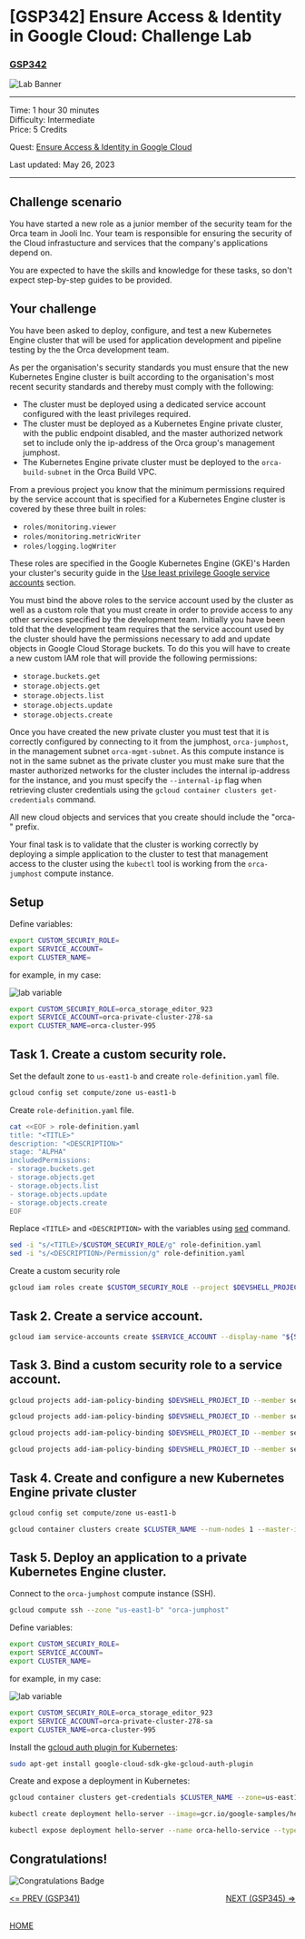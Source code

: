 # [GSP342] Ensure Access & Identity in Google Cloud: Challenge Lab

### [GSP342](https://www.cloudskillsboost.google/focuses/14572?parent=catalog)

![Lab Banner](https://cdn.qwiklabs.com/GMOHykaqmlTHiqEeQXTySaMXYPHeIvaqa2qHEzw6Occ%3D)

---

Time: 1 hour 30 minutes<br>
Difficulty: Intermediate<br>
Price: 5 Credits

Quest: [Ensure Access & Identity in Google Cloud](https://www.cloudskillsboost.google/quests/150)<br>

Last updated: May 26, 2023

---

## Challenge scenario

You have started a new role as a junior member of the security team for the Orca team in Jooli Inc. Your team is responsible for ensuring the security of the Cloud infrastucture and services that the company's applications depend on.

You are expected to have the skills and knowledge for these tasks, so don't expect step-by-step guides to be provided.

## Your challenge

You have been asked to deploy, configure, and test a new Kubernetes Engine cluster that will be used for application development and pipeline testing by the the Orca development team.

As per the organisation's security standards you must ensure that the new Kubernetes Engine cluster is built according to the organisation's most recent security standards and thereby must comply with the following:

- The cluster must be deployed using a dedicated service account configured with the least privileges required.
- The cluster must be deployed as a Kubernetes Engine private cluster, with the public endpoint disabled, and the master authorized network set to include only the ip-address of the Orca group's management jumphost.
- The Kubernetes Engine private cluster must be deployed to the `orca-build-subnet` in the Orca Build VPC.

From a previous project you know that the minimum permissions required by the service account that is specified for a Kubernetes Engine cluster is covered by these three built in roles:

- `roles/monitoring.viewer`
- `roles/monitoring.metricWriter`
- `roles/logging.logWriter`

These roles are specified in the Google Kubernetes Engine (GKE)'s Harden your cluster's security guide in the [Use least privilege Google service accounts](https://cloud.google.com/kubernetes-engine/docs/how-to/hardening-your-cluster#use_least_privilege_sa) section.

You must bind the above roles to the service account used by the cluster as well as a custom role that you must create in order to provide access to any other services specified by the development team. Initially you have been told that the development team requires that the service account used by the cluster should have the permissions necessary to add and update objects in Google Cloud Storage buckets. To do this you will have to create a new custom IAM role that will provide the following permissions:

- `storage.buckets.get`
- `storage.objects.get`
- `storage.objects.list`
- `storage.objects.update`
- `storage.objects.create`

Once you have created the new private cluster you must test that it is correctly configured by connecting to it from the jumphost, `orca-jumphost`, in the management subnet `orca-mgmt-subnet`. As this compute instance is not in the same subnet as the private cluster you must make sure that the master authorized networks for the cluster includes the internal ip-address for the instance, and you must specify the `--internal-ip` flag when retrieving cluster credentials using the `gcloud container clusters get-credentials` command.

All new cloud objects and services that you create should include the "orca-" prefix.

Your final task is to validate that the cluster is working correctly by deploying a simple application to the cluster to test that management access to the cluster using the `kubectl` tool is working from the `orca-jumphost` compute instance.

## Setup

Define variables:

```bash
export CUSTOM_SECURIY_ROLE=
export SERVICE_ACCOUNT=
export CLUSTER_NAME=
```

for example, in my case:

![lab variable](./images/lab_variable.png)

```bash
export CUSTOM_SECURIY_ROLE=orca_storage_editor_923
export SERVICE_ACCOUNT=orca-private-cluster-278-sa
export CLUSTER_NAME=orca-cluster-995
```

## Task 1. Create a custom security role.

Set the default zone to `us-east1-b` and create `role-definition.yaml` file.

```bash
gcloud config set compute/zone us-east1-b
```

Create `role-definition.yaml` file.

```bash
cat <<EOF > role-definition.yaml
title: "<TITLE>"
description: "<DESCRIPTION>"
stage: "ALPHA"
includedPermissions:
- storage.buckets.get
- storage.objects.get
- storage.objects.list
- storage.objects.update
- storage.objects.create
EOF
```

Replace `<TITLE>` and `<DESCRIPTION>` with the variables using [sed](https://linux.die.net/man/1/sed) command.

```bash
sed -i "s/<TITLE>/$CUSTOM_SECURIY_ROLE/g" role-definition.yaml
sed -i "s/<DESCRIPTION>/Permission/g" role-definition.yaml
```

Create a custom security role

```bash
gcloud iam roles create $CUSTOM_SECURIY_ROLE --project $DEVSHELL_PROJECT_ID --file role-definition.yaml
```

## Task 2. Create a service account.

```bash
gcloud iam service-accounts create $SERVICE_ACCOUNT --display-name "${SERVICE_ACCOUNT} Service Account"
```

## Task 3. Bind a custom security role to a service account.

```bash
gcloud projects add-iam-policy-binding $DEVSHELL_PROJECT_ID --member serviceAccount:$SERVICE_ACCOUNT@$DEVSHELL_PROJECT_ID.iam.gserviceaccount.com --role roles/monitoring.viewer

gcloud projects add-iam-policy-binding $DEVSHELL_PROJECT_ID --member serviceAccount:$SERVICE_ACCOUNT@$DEVSHELL_PROJECT_ID.iam.gserviceaccount.com --role roles/monitoring.metricWriter

gcloud projects add-iam-policy-binding $DEVSHELL_PROJECT_ID --member serviceAccount:$SERVICE_ACCOUNT@$DEVSHELL_PROJECT_ID.iam.gserviceaccount.com --role roles/logging.logWriter

gcloud projects add-iam-policy-binding $DEVSHELL_PROJECT_ID --member serviceAccount:$SERVICE_ACCOUNT@$DEVSHELL_PROJECT_ID.iam.gserviceaccount.com --role projects/$DEVSHELL_PROJECT_ID/roles/$CUSTOM_SECURIY_ROLE
```

## Task 4. Create and configure a new Kubernetes Engine private cluster

```bash
gcloud config set compute/zone us-east1-b

gcloud container clusters create $CLUSTER_NAME --num-nodes 1 --master-ipv4-cidr=172.16.0.64/28 --network orca-build-vpc --subnetwork orca-build-subnet --enable-master-authorized-networks  --master-authorized-networks 192.168.10.2/32 --enable-ip-alias --enable-private-nodes --enable-private-endpoint --service-account $SERVICE_ACCOUNT@$DEVSHELL_PROJECT_ID.iam.gserviceaccount.com --zone us-east1-b
```

## Task 5. Deploy an application to a private Kubernetes Engine cluster.

Connect to the `orca-jumphost` compute instance (SSH).

```bash
gcloud compute ssh --zone "us-east1-b" "orca-jumphost"
```

Define variables:

```bash
export CUSTOM_SECURIY_ROLE=
export SERVICE_ACCOUNT=
export CLUSTER_NAME=
```

for example, in my case:

![lab variable](./images/lab_variable.png)

```bash
export CUSTOM_SECURIY_ROLE=orca_storage_editor_923
export SERVICE_ACCOUNT=orca-private-cluster-278-sa
export CLUSTER_NAME=orca-cluster-995
```

Install the [gcloud auth plugin for Kubernetes](https://cloud.google.com/blog/products/containers-kubernetes/kubectl-auth-changes-in-gke):

```bash
sudo apt-get install google-cloud-sdk-gke-gcloud-auth-plugin
```

Create and expose a deployment in Kubernetes:

```bash
gcloud container clusters get-credentials $CLUSTER_NAME --zone=us-east1-b --internal-ip

kubectl create deployment hello-server --image=gcr.io/google-samples/hello-app:1.0

kubectl expose deployment hello-server --name orca-hello-service --type LoadBalancer --port 80 --target-port 8080
```

## Congratulations!

![Congratulations Badge](https://cdn.qwiklabs.com/H1yrV5fK7wntMMH8epHGm%2FfXhK59czV8mEuoTxFfi2o%3D)

<div style="display: flex; justify-content: space-between;">
    <a style="text-align: left;" href="../GSP341/index.md"><= PREV (GSP341)</a>
    <a style="text-align: right;" href="../GSP345/index.md">NEXT (GSP345) =></a>
</div>
<br>

[HOME](../../README.md)
